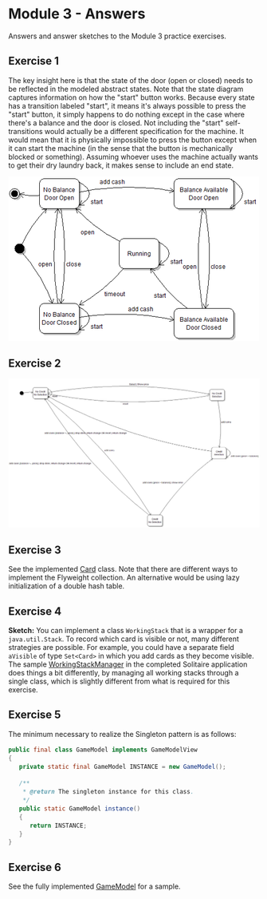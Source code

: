 # Module 3 - Answers

Answers and answer sketches to the Module 3 practice exercises.

## Exercise 1

The key insight here is that the state of the door (open or closed) needs to be reflected in the modeled abstract states. Note that the state diagram captures information on how the "start" button works. Because every state has a transition labeled "start", it means it's always possible to press the "start" button, it simply happens to do nothing except in the case where there's a balance and the door is closed. Not including the "start" self-transitions would actually be a different specification for the machine. It would mean that it is physically impossible to press the button except when it can start the machine (in the sense that the button is mechanically blocked or something). Assuming whoever uses the machine actually wants to get their dry laundry back, it makes sense to include an end state.

![](m03-1a.png)

## Exercise 2

![](m03-2.png)

## Exercise 3

See the implemented [Card](https://github.com/prmr/Solitaire/blob/v0.3/src/ca/mcgill/cs/stg/solitaire/cards/Card.java) class. Note that there are different ways to implement the Flyweight collection. An alternative would be using lazy initialization of a double hash table.

## Exercise 4

**Sketch:** You can implement a class `WorkingStack` that is a wrapper for a `java.util.Stack`. To record which card is visible or not, many different strategies are possible. For example, you could have a separate field `aVisible` of type `Set<Card>` in which you add cards as they become visible. The sample [WorkingStackManager](https://github.com/prmr/Solitaire/blob/v0.4/src/ca/mcgill/cs/stg/solitaire/model/WorkingStackManager.java) in the completed Solitaire application does things a bit differently, by managing all working stacks through a single class, which is slightly different from what is required for this exercise.

## Exercise 5

The minimum necessary to realize the Singleton pattern is as follows:

```java
public final class GameModel implements GameModelView
{
   private static final GameModel INSTANCE = new GameModel();
   
   /**
    * @return The singleton instance for this class.
    */
   public static GameModel instance()
   {
      return INSTANCE;
   }
}
```

## Exercise 6

See the fully implemented [GameModel](https://github.com/prmr/Solitaire/blob/v0.4/src/ca/mcgill/cs/stg/solitaire/model/GameModel.java) for a sample.

